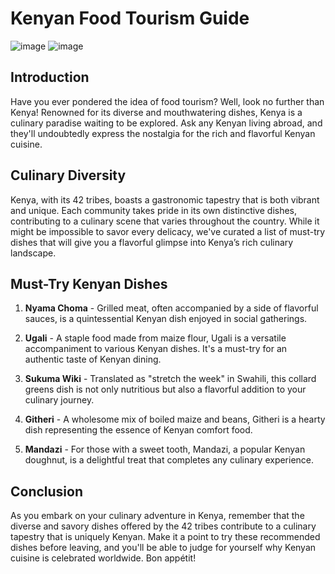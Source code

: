 # Kenyan Food Tourism Guide

![image](https://github.com/RichardMiruka/Power-Learn-Project/assets/105627752/d08e392b-f0e6-4e53-a689-5e0c85a4c64e) ![image](https://github.com/RichardMiruka/Power-Learn-Project/assets/105627752/20510b49-fc72-4d2c-95d6-a454ff160f9d)

## Introduction

Have you ever pondered the idea of food tourism? Well, look no further than Kenya! Renowned for its diverse and mouthwatering dishes, Kenya is a culinary paradise waiting to be explored. Ask any Kenyan living abroad, and they'll undoubtedly express the nostalgia for the rich and flavorful Kenyan cuisine.

## Culinary Diversity

Kenya, with its 42 tribes, boasts a gastronomic tapestry that is both vibrant and unique. Each community takes pride in its own distinctive dishes, contributing to a culinary scene that varies throughout the country. While it might be impossible to savor every delicacy, we've curated a list of must-try dishes that will give you a flavorful glimpse into Kenya’s rich culinary landscape.

## Must-Try Kenyan Dishes

1. **Nyama Choma** - Grilled meat, often accompanied by a side of flavorful sauces, is a quintessential Kenyan dish enjoyed in social gatherings.

2. **Ugali** - A staple food made from maize flour, Ugali is a versatile accompaniment to various Kenyan dishes. It's a must-try for an authentic taste of Kenyan dining.

3. **Sukuma Wiki** - Translated as "stretch the week" in Swahili, this collard greens dish is not only nutritious but also a flavorful addition to your culinary journey.

4. **Githeri** - A wholesome mix of boiled maize and beans, Githeri is a hearty dish representing the essence of Kenyan comfort food.

5. **Mandazi** - For those with a sweet tooth, Mandazi, a popular Kenyan doughnut, is a delightful treat that completes any culinary experience.

## Conclusion

As you embark on your culinary adventure in Kenya, remember that the diverse and savory dishes offered by the 42 tribes contribute to a culinary tapestry that is uniquely Kenyan. Make it a point to try these recommended dishes before leaving, and you'll be able to judge for yourself why Kenyan cuisine is celebrated worldwide. Bon appétit!

